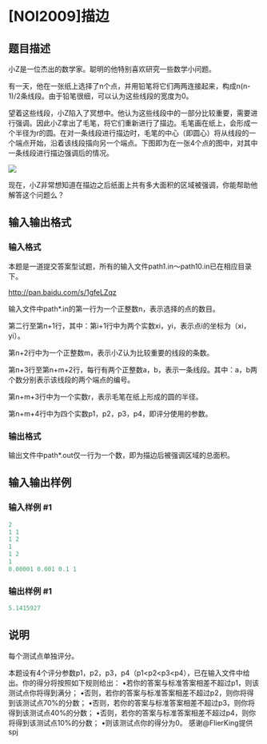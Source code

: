 # [NOI2009]描边

## 题目描述

小Z是一位杰出的数学家。聪明的他特别喜欢研究一些数学小问题。

有一天，他在一张纸上选择了n个点，并用铅笔将它们两两连接起来，构成n(n-1)/2条线段。由于铅笔很细，可以认为这些线段的宽度为0。

望着这些线段，小Z陷入了冥想中。他认为这些线段中的一部分比较重要，需要进行强调。因此小Z拿出了毛笔，将它们重新进行了描边。毛笔画在纸上，会形成一个半径为r的圆。在对一条线段进行描边时，毛笔的中心（即圆心）将从线段的一个端点开始，沿着该线段描向另一个端点。下图即为在一张4个点的图中，对其中一条线段进行描边强调后的情况。

![](https://cdn.luogu.com.cn/upload/pic/2616.png)

现在，小Z非常想知道在描边之后纸面上共有多大面积的区域被强调，你能帮助他解答这个问题么？

## 输入输出格式

### 输入格式

本题是一道提交答案型试题，所有的输入文件path1.in～path10.in已在相应目录下。

http://pan.baidu.com/s/1gfeLZqz

输入文件中path\*.in的第一行为一个正整数n，表示选择的点的数目。

第二行至第n+1行，其中：第i+1行中为两个实数xi，yi，表示点i的坐标为（xi，yi）。

第n+2行中为一个正整数m，表示小Z认为比较重要的线段的条数。

第n+3行至第n+m+2行，每行有两个正整数a，b，表示一条线段。其中：a，b两个数分别表示该线段的两个端点的编号。

第n+m+3行中为一个实数r，表示毛笔在纸上形成的圆的半径。

第n+m+4行中为四个实数p1，p2，p3，p4，即评分使用的参数。

### 输出格式

输出文件中path\*.out仅一行为一个数，即为描边后被强调区域的总面积。

## 输入输出样例

### 输入样例 #1

```cpp
2
1 1
1 2
1
1 2
1
0.00001 0.001 0.1 1

```
### 输出样例 #1

```cpp
5.1415927
```


## 说明

每个测试点单独评分。

本题设有4个评分参数p1，p2，p3，p4（p1<p2<p3<p4），已在输入文件中给出。你的得分将按照如下规则给出： •若你的答案与标准答案相差不超过p1，则该测试点你将得到满分； •否则，若你的答案与标准答案相差不超过p2，则你将得到该测试点70%的分数； •否则，若你的答案与标准答案相差不超过p3，则你将得到该测试点40%的分数； •否则，若你的答案与标准答案相差不超过p4，则你将得到该测试点10%的分数； •则该测试点你的得分为0。 感谢@FlierKing提供spj 

